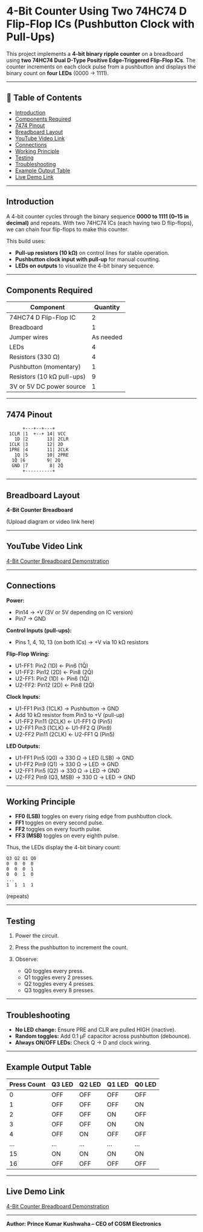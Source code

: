 # 4-Bit Counter Using Two 74HC74 D Flip-Flop ICs (Pushbutton Clock with Pull-Ups)

This project implements a **4-bit binary ripple counter** on a breadboard using **two 74HC74 Dual D-Type Positive Edge-Triggered Flip-Flop ICs**.
The counter increments on each clock pulse from a pushbutton and displays the binary count on **four LEDs** (0000 → 1111).

---

## 📜 Table of Contents
- [Introduction](#introduction)
- [Components Required](#components-required)
- [7474 Pinout](#7474-pinout)
- [Breadboard Layout](#breadboard-layout)
- [YouTube Video Link](#youtube-video-link)
- [Connections](#connections)
- [Working Principle](#working-principle)
- [Testing](#testing)
- [Troubleshooting](#troubleshooting)
- [Example Output Table](#example-output-table)
- [Live Demo Link](#live-demo-link)

---

## Introduction

A 4-bit counter cycles through the binary sequence **0000 to 1111 (0–15 in decimal)** and repeats.
With two 74HC74 ICs (each having two D flip-flops), we can chain four flip-flops to make this counter.

This build uses:

* **Pull-up resistors (10 kΩ)** on control lines for stable operation.
* **Pushbutton clock input with pull-up** for manual counting.
* **LEDs on outputs** to visualize the 4-bit binary sequence.

---

## Components Required

| Component                  | Quantity  |
| -------------------------- | --------- |
| 74HC74 D Flip-Flop IC      | 2         |
| Breadboard                 | 1         |
| Jumper wires               | As needed |
| LEDs                       | 4         |
| Resistors (330 Ω)          | 4         |
| Pushbutton (momentary)     | 1         |
| Resistors (10 kΩ pull-ups) | 9         |
| 3V or 5V DC power source   | 1         |

---

## 7474 Pinout

```
      +---+--+---+  
 1CLR |1  +--+ 14| VCC  
   1D |2       13| 2CLR  
 1CLK |3       12| 2D  
 1PRE |4       11| 2CLK  
   1Q |5       10| 2PRE  
  1Q̄ |6        9| 2Q  
  GND |7        8| 2Q̄  
      +----------+  
```

---

## Breadboard Layout

**4-Bit Counter Breadboard**

(Upload diagram or video link here)

---

## YouTube Video Link

[4-Bit Counter Breadboard Demonstration](#)

---

## Connections

**Power:**

* Pin14 → +V (3V or 5V depending on IC version)
* Pin7 → GND

**Control Inputs (pull-ups):**

* Pins 1, 4, 10, 13 (on both ICs) → +V via 10 kΩ resistors

**Flip-Flop Wiring:**

* U1-FF1: Pin2 (1D) ← Pin6 (1Q̄)
* U1-FF2: Pin12 (2D) ← Pin8 (2Q̄)
* U2-FF1: Pin2 (1D) ← Pin6 (1Q̄)
* U2-FF2: Pin12 (2D) ← Pin8 (2Q̄)

**Clock Inputs:**

* U1-FF1 Pin3 (1CLK) → Pushbutton → GND
* Add 10 kΩ resistor from Pin3 to +V (pull-up)
* U1-FF2 Pin11 (2CLK) ← U1-FF1 Q (Pin5)
* U2-FF1 Pin3 (1CLK) ← U1-FF2 Q (Pin9)
* U2-FF2 Pin11 (2CLK) ← U2-FF1 Q (Pin5)

**LED Outputs:**

* U1-FF1 Pin5 (Q0) → 330 Ω → LED (LSB) → GND
* U1-FF2 Pin9 (Q1) → 330 Ω → LED → GND
* U2-FF1 Pin5 (Q2) → 330 Ω → LED → GND
* U2-FF2 Pin9 (Q3, MSB) → 330 Ω → LED → GND

---

## Working Principle

* **FF0 (LSB)** toggles on every rising edge from pushbutton clock.
* **FF1** toggles on every second pulse.
* **FF2** toggles on every fourth pulse.
* **FF3 (MSB)** toggles on every eighth pulse.

Thus, the LEDs display the 4-bit binary count:

```
Q3 Q2 Q1 Q0
0  0  0  0
0  0  0  1
0  0  1  0
...
1  1  1  1
```

(repeats)

---

## Testing

1. Power the circuit.
2. Press the pushbutton to increment the count.
3. Observe:

   * Q0 toggles every press.
   * Q1 toggles every 2 presses.
   * Q2 toggles every 4 presses.
   * Q3 toggles every 8 presses.

---

## Troubleshooting

* **No LED change:** Ensure PRE and CLR are pulled HIGH (inactive).
* **Random toggles:** Add 0.1 µF capacitor across pushbutton (debounce).
* **Always ON/OFF LEDs:** Check Q → D and clock wiring.

---

## Example Output Table

| Press Count | Q3 LED | Q2 LED | Q1 LED | Q0 LED |
| ----------- | ------ | ------ | ------ | ------ |
| 0           | OFF    | OFF    | OFF    | OFF    |
| 1           | OFF    | OFF    | OFF    | ON     |
| 2           | OFF    | OFF    | ON     | OFF    |
| 3           | OFF    | OFF    | ON     | ON     |
| 4           | OFF    | ON     | OFF    | OFF    |
| …           | …      | …      | …      | …      |
| 15          | ON     | ON     | ON     | ON     |
| 16          | OFF    | OFF    | OFF    | OFF    |

---

## Live Demo Link

[4-Bit Counter Breadboard Demonstration](#)

---

**Author: Prince Kumar Kushwaha – CEO of COSM Electronics**

